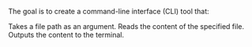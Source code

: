 The goal is to create a command-line interface (CLI) tool that:

Takes a file path as an argument.
Reads the content of the specified file.
Outputs the content to the terminal.